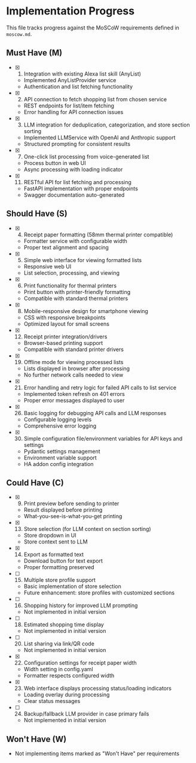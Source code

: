 # Implementation Progress

This file tracks progress against the MoSCoW requirements defined in `moscow.md`.

## Must Have (M)

- [x] 1. Integration with existing Alexa list skill (AnyList)
  - Implemented AnyListProvider service
  - Authentication and list fetching functionality
  
- [x] 2. API connection to fetch shopping list from chosen service
  - REST endpoints for list/item fetching 
  - Error handling for API connection issues

- [x] 3. LLM integration for deduplication, categorization, and store section sorting
  - Implemented LLMService with OpenAI and Anthropic support
  - Structured prompting for consistent results

- [x] 7. One-click list processing from voice-generated list
  - Process button in web UI
  - Async processing with loading indicator

- [x] 11. RESTful API for list fetching and processing
  - FastAPI implementation with proper endpoints
  - Swagger documentation auto-generated

## Should Have (S)

- [x] 4. Receipt paper formatting (58mm thermal printer compatible)
  - Formatter service with configurable width
  - Proper text alignment and spacing

- [x] 5. Simple web interface for viewing formatted lists
  - Responsive web UI
  - List selection, processing, and viewing

- [x] 6. Print functionality for thermal printers
  - Print button with printer-friendly formatting
  - Compatible with standard thermal printers

- [x] 8. Mobile-responsive design for smartphone viewing
  - CSS with responsive breakpoints
  - Optimized layout for small screens

- [x] 12. Receipt printer integration/drivers
  - Browser-based printing support
  - Compatible with standard printer drivers

- [x] 19. Offline mode for viewing processed lists
  - Lists displayed in browser after processing
  - No further network calls needed to view

- [x] 21. Error handling and retry logic for failed API calls to list service
  - Implemented token refresh on 401 errors
  - Proper error messages displayed to user

- [x] 26. Basic logging for debugging API calls and LLM responses
  - Configurable logging levels
  - Comprehensive error logging

- [x] 30. Simple configuration file/environment variables for API keys and settings
  - Pydantic settings management
  - Environment variable support
  - HA addon config integration

## Could Have (C)

- [x] 9. Print preview before sending to printer
  - Result displayed before printing
  - What-you-see-is-what-you-get printing

- [x] 13. Store selection (for LLM context on section sorting)
  - Store dropdown in UI
  - Store context sent to LLM

- [x] 14. Export as formatted text
  - Download button for text export
  - Proper formatting preserved

- [ ] 15. Multiple store profile support
  - Basic implementation of store selection
  - Future enhancement: store profiles with customized sections

- [ ] 16. Shopping history for improved LLM prompting
  - Not implemented in initial version

- [ ] 18. Estimated shopping time display
  - Not implemented in initial version

- [ ] 20. List sharing via link/QR code
  - Not implemented in initial version

- [x] 22. Configuration settings for receipt paper width
  - Width setting in config.yaml
  - Formatter respects configured width

- [x] 23. Web interface displays processing status/loading indicators
  - Loading overlay during processing
  - Clear status messages

- [ ] 24. Backup/fallback LLM provider in case primary fails
  - Not implemented in initial version

## Won't Have (W)

- Not implementing items marked as "Won't Have" per requirements